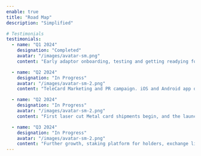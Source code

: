 ```yaml
---
enable: true
title: "Road Map"
description: "Simplified"

# Testimonials
testimonials:
  - name: "Q1 2024"
    designation: "Completed"
    avatar: "/images/avatar-sm.png"
    content: "Early adaptor onboarding, testing and getting readying for project launch."

  - name: "Q2 2024"
    designation: "In Progress"
    avatar: "/images/avatar-sm-2.png"
    content: "TeleCard Marketing and PR campaign. iOS and Android app development."

  - name: "Q2 2024"
    designation: "In Progress"
    avatar: "/images/avatar-sm-2.png"
    content: "First laser cut Metal card shipments begin, and the launch of the TeleCard platform."

  - name: "Q3 2024"
    designation: "In Progress"
    avatar: "/images/avatar-sm-2.png"
    content: "Further growth, staking platform for holders, exchange listings. App Releases."
---
```

